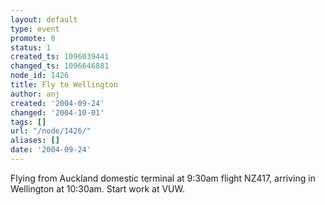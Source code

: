 ```yaml
---
layout: default
type: event
promote: 0
status: 1
created_ts: 1096039441
changed_ts: 1096646881
node_id: 1426
title: Fly to Wellington
author: anj
created: '2004-09-24'
changed: '2004-10-01'
tags: []
url: "/node/1426/"
aliases: []
date: '2004-09-24'
---
```

Flying from Auckland domestic terminal at 9:30am flight NZ417, arriving in Wellington at 10:30am. Start work at VUW.
